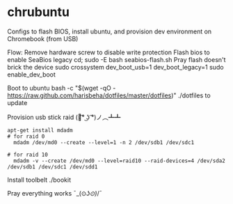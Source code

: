 # chrubuntu
Configs to flash BIOS, install ubuntu, and provision dev environment on Chromebook (from USB)

Flow:
  Remove hardware screw to disable write protection
  Flash bios to enable SeaBios legacy
    cd;
    sudo -E bash seabios-flash.sh 
    Pray flash doesn't brick the device
  sudo crossystem dev_boot_usb=1 dev_boot_legacy=1
  sudo enable_dev_boot
  
  Boot to ubuntu
  bash -c "$(wget -qO - https://raw.github.com/harisbeha/dotfiles/master/dotfiles)"
    ./dotfiles to update
  
  Provision usb stick raid 
    (ノ͡° ͜ʖ ͡°)ノ︵┻┻
    
    apt-get install mdadm
    # for raid 0 
      mdadm /dev/md0 --create --level=1 -n 2 /dev/sdb1 /dev/sdc1  
    
    # for raid 10 
      mdadm -v --create /dev/md0 --level=raid10 --raid-devices=4 /dev/sda2 /dev/sdb1 /dev/sdc1 /dev/sdd1
      
  Install toolbelt
    ./bookit
    
  Pray everything works
  ¯\_(⊙_ʖ⊙)_/¯
